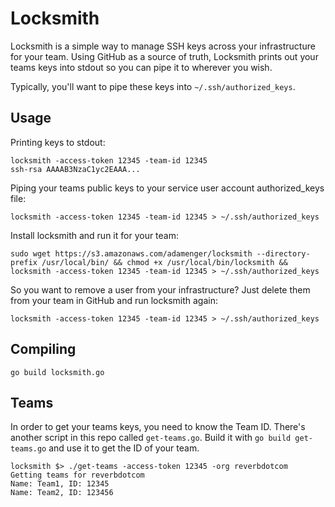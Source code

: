 Locksmith
=========

Locksmith is a simple way to manage SSH keys across your infrastructure for your team. Using GitHub as a source of truth, Locksmith prints out your teams keys into stdout so you can pipe it to wherever you wish.

Typically, you'll want to pipe these keys into `~/.ssh/authorized_keys`.

## Usage

Printing keys to stdout:
```
locksmith -access-token 12345 -team-id 12345
ssh-rsa AAAAB3NzaC1yc2EAAA...
```

Piping your teams public keys to your service user account authorized_keys file:
```
locksmith -access-token 12345 -team-id 12345 > ~/.ssh/authorized_keys
```

Install locksmith and run it for your team:
```
sudo wget https://s3.amazonaws.com/adamenger/locksmith --directory-prefix /usr/local/bin/ && chmod +x /usr/local/bin/locksmith && locksmith -access-token 12345 -team-id 12345 > ~/.ssh/authorized_keys
```

So you want to remove a user from your infrastructure? Just delete them from your team in GitHub and run locksmith again:
```
locksmith -access-token 12345 -team-id 12345 > ~/.ssh/authorized_keys
```


## Compiling

```
go build locksmith.go
```

## Teams

In order to get your teams keys, you need to know the Team ID. There's another script in this repo called `get-teams.go`. Build it with `go build get-teams.go` and use it to get the ID of your team.
```
locksmith $> ./get-teams -access-token 12345 -org reverbdotcom
Getting teams for reverbdotcom
Name: Team1, ID: 12345
Name: Team2, ID: 123456
```
